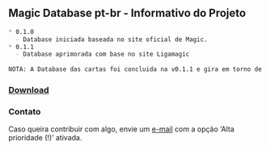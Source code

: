 ## Magic Database pt-br - Informativo do Projeto
```markdown
* 0.1.0 
  - Database iniciada baseada no site oficial de Magic.
* 0.1.1
  - Database aprimorada com base no site Ligamagic
  
NOTA: A Database das cartas foi concluida na v0.1.1 e gira em torno de aprox. 7.500 cartas traduzidas e lançadas ao mercado em português-br na data de 03-07-2019, e as cartas traduzidas obtidas são de aprox. 85%.
```

### [Download](https://1drv.ms/u/s!AuAnK_NE3grqk41fODfYyV7C8CDyjg?e=BgXVVY)


### Contato
Caso queira contribuir com algo, envie um [e-mail](mailto:raflucasbr@hotmail.com) com a opção ‘Alta prioridade (!)’ ativada.
